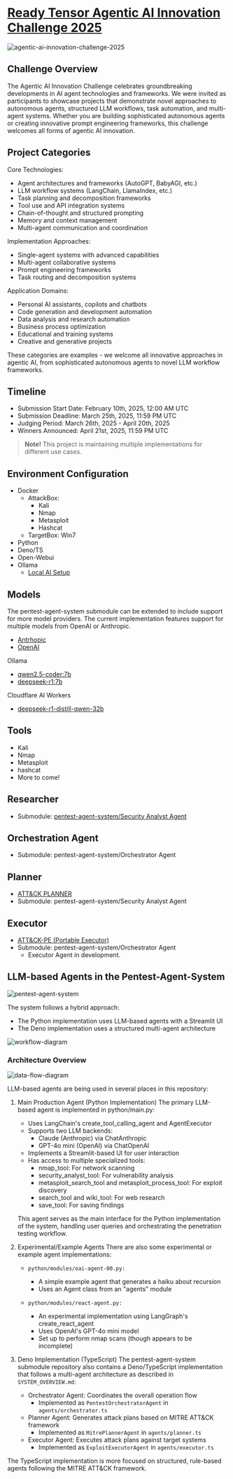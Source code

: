 # [Ready Tensor Agentic AI Innovation Challenge 2025](https://www.readytensor.ai/agentic-ai-2025/)

![agentic-ai-innovation-challenge-2025](https://www.readytensor.ai/images/competition/agentic-ai-dall-e.webp)

## Challenge Overview

The Agentic AI Innovation Challenge celebrates groundbreaking developments in AI agent technologies and frameworks. We were invited as participants to showcase projects that demonstrate novel approaches to autonomous agents, structured LLM workflows, task automation, and multi-agent systems. Whether you are building sophisticated autonomous agents or creating innovative prompt engineering frameworks, this challenge welcomes all forms of agentic AI innovation.

## Project Categories

Core Technologies:

- Agent architectures and frameworks (AutoGPT, BabyAGI, etc.)
- LLM workflow systems (LangChain, LlamaIndex, etc.)
- Task planning and decomposition frameworks
- Tool use and API integration systems
- Chain-of-thought and structured prompting
- Memory and context management
- Multi-agent communication and coordination

Implementation Approaches:

- Single-agent systems with advanced capabilities
- Multi-agent collaborative systems
- Prompt engineering frameworks
- Task routing and decomposition systems

Application Domains:

- Personal AI assistants, copilots and chatbots
- Code generation and development automation
- Data analysis and research automation
- Business process optimization
- Educational and training systems
- Creative and generative projects

These categories are examples - we welcome all innovative approaches in agentic AI, from sophisticated autonomous agents to novel LLM workflow frameworks.

## Timeline

- Submission Start Date: February 10th, 2025, 12:00 AM UTC
- Submission Deadline: March 25th, 2025, 11:59 PM UTC
- Judging Period: March 26th, 2025 - April 20th, 2025
- Winners Announced: April 21st, 2025, 11:59 PM UTC

> **Note!**
> This project is maintaining multiple implementations for different use cases.

## Environment Configuration

- Docker
  - AttackBox:
    - Kali
    - Nmap
    - Metasploit
    - Hashcat
  - TargetBox: Win7
- Python
- Deno/TS
- Open-Webui
- Ollama
  - [Local AI Setup](https://cmndcntrl.notion.site/local-ai-setup)

## Models

The pentest-agent-system submodule can be extended to include support for more model providers. The current implementation features support for multiple models from OpenAI or Anthropic.

- [Antrhopic](https://anthropic.com)
- [OpenAI](https://openai.com)

Ollama

- [qwen2.5-coder:7b](https://ollama.com/library/qwen2.5-coder)
- [deepseek-r1:7b](https://ollama.com/library/deepseek-r1)

Cloudflare AI Workers

- [deepseek-r1-distill-qwen-32b](https://developers.cloudflare.com/workers-ai/models/deepseek-r1-distill-qwen-32b/)

## Tools

- Kali
- Nmap
- Metasploit
- hashcat
- More to come!

## Researcher

- Submodule: [pentest-agent-system/Security Analyst Agent](./pentest-agent-system/python/modules/)

## Orchestration Agent

- Submodule: pentest-agent-system/Orchestrator Agent

## Planner

- [ATT&CK PLANNER](https://github.com/cmndcntrlcyber/attck-planner)
- Submodule: pentest-agent-system/Security Analyst Agent

## Executor

- [ATT&CK-PE (Portable Executor)](https://cmndcntrl.notion.site/portable-executor)
- Submodule: pentest-agent-system/Orchestrator Agent
  - Executor Agent in development.

## LLM-based Agents in the Pentest-Agent-System

![pentest-agent-system](./pentest-agent-system/docs/pentest-agent-system.png)

The system follows a hybrid approach:

- The Python implementation uses LLM-based agents with a Streamlit UI
- The Deno implementation uses a structured multi-agent architecture

![workflow-diagram](./pentest-agent-system/docs/workflow-diagram.png)

### Architecture Overview

![data-flow-diagram](./pentest-agent-system/docs/data-flow-diagram.png)

LLM-based agents are being used in several places in this repository:

1. Main Production Agent (Python Implementation)
The primary LLM-based agent is implemented in python/main.py:
   - Uses LangChain's create_tool_calling_agent and AgentExecutor
   - Supports two LLM backends:
     - Claude (Anthropic) via ChatAnthropic
     - GPT-4o mini (OpenAI) via ChatOpenAI
   - Implements a Streamlit-based UI for user interaction
   - Has access to multiple specialized tools:
     - nmap_tool: For network scanning
     - security_analyst_tool: For vulnerability analysis
     - metasploit_search_tool and metasploit_process_tool: For exploit discovery
     - search_tool and wiki_tool: For web research
     - save_tool: For saving findings

    This agent serves as the main interface for the Python implementation of the system, handling user queries and orchestrating the penetration testing workflow.

2. Experimental/Example Agents
There are also some experimental or example agent implementations:
   - `python/modules/oai-agent-00.py:`
     - A simple example agent that generates a haiku about recursion
     - Uses an Agent class from an "agents" module

   - `python/modules/react-agent.py:`
     - An experimental implementation using LangGraph's create_react_agent
     - Uses OpenAI's GPT-4o mini model
     - Set up to perform nmap scans (though appears to be incomplete)

3. Deno Implementation (TypeScript)
The pentest-agent-system submodule repository also contains a Deno/TypeScript implementation that follows a multi-agent architecture as described in `SYSTEM_OVERVIEW.md`:

   - Orchestrator Agent: Coordinates the overall operation flow
     - Implemented as `PentestOrchestratorAgent` in `agents/orchestrator.ts`
   - Planner Agent: Generates attack plans based on MITRE ATT&CK framework
     - Implemented as `MitrePlannerAgent` in `agents/planner.ts`
   - Executor Agent: Executes attack plans against target systems
     - Implemented as `ExploitExecutorAgent` in `agents/executor.ts`

The TypeScript implementation is more focused on structured, rule-based agents following the MITRE ATT&CK framework.
